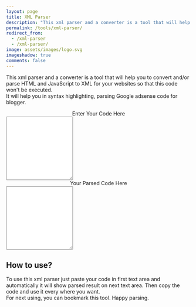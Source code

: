 ```yaml
---
layout: page
title: XML Parser
description: "This xml parser and a converter is a tool that will help you to convert and/or parse html and javascript to xml."
permalink: /tools/xml-parser/
redirect_from:
  - /xml-parser
  - /xml-parser/
image: assets/images/logo.svg
imageshadow: true
comments: false
---
```


This xml parser and a converter is a tool that will help you to convert and/or parse HTML and JavaScript to XML for your websites so that this code won't be executed.      
It will help you in syntax highlighting, parsing Google adsense code for blogger.    

<!--div class="form-group row">
<div class="col-md-6"-->
<div class="form-control" style="text-align: center;">Enter Your Code Here</div>
<textarea class="form-control" onchange="sysa_parsed(this)" onkeyup="sysa_parsed(this)" style="height: 13em;"></textarea>
<!--/div-->          
 <br /> 
<div class="form-control" style="text-align: center;">Your Parsed Code Here</div>
<textarea class="form-control" id="dst" onclick="this.select()" onfocus="this.select()" readonly="readonly" style="height: 13em;"></textarea>         


## How to use?
To use this xml parser just paste your code in first text area and automatically it will show parsed result on next text area. Then copy the code and use it every where you want.      
For next using, you can bookmark this tool. Happy parsing.  

<style type="text/css">
    height: 16em;
    width: 100%;}
</style>
<script type="text/javascript">
function $(id){ return document.getElementById(id) } var char2entity = { "'" : '&#39;', '"' : '&quot;',  '<' : '&lt;', '>' : '&gt;',  '&#038;' : '&amp;'}; function encode_entities(str) {   var rv = '';  for (var i = 0; i < str.length; i++) {    var ch = str.charAt(i);    rv += char2entity[ch] || ch;  }   return rv;} function sysa_parsed(e){  $('dst').value = encode_entities(e.value)}
</script>

